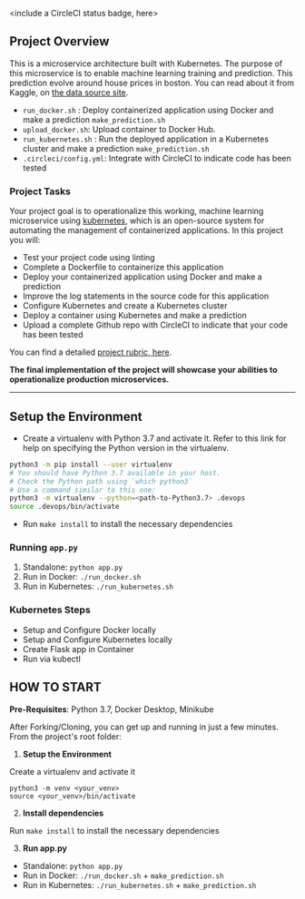 <include a CircleCI status badge, here>

## Project Overview

This is a  microservice architecture built with Kubernetes. The purpose of this microservice is to enable machine learning training and prediction.
This prediction evolve around house prices in boston. You can read about it  from Kaggle, on [the data source site](https://www.kaggle.com/c/boston-housing).


- `run_docker.sh` : Deploy containerized application using Docker and make a prediction `make_prediction.sh`
- `upload_docker.sh`: Upload container to Docker Hub.
- `run_kubernetes.sh` : Run the deployed application in a Kubernetes cluster and make a prediction `make_prediction.sh`
- `.circleci/config.yml`: Integrate with CircleCI to indicate code has been tested

### Project Tasks

Your project goal is to operationalize this working, machine learning microservice using [kubernetes](https://kubernetes.io/), which is an open-source system for automating the management of containerized applications. In this project you will:

- Test your project code using linting
- Complete a Dockerfile to containerize this application
- Deploy your containerized application using Docker and make a prediction
- Improve the log statements in the source code for this application
- Configure Kubernetes and create a Kubernetes cluster
- Deploy a container using Kubernetes and make a prediction
- Upload a complete Github repo with CircleCI to indicate that your code has been tested

You can find a detailed [project rubric, here](https://review.udacity.com/#!/rubrics/2576/view).

**The final implementation of the project will showcase your abilities to operationalize production microservices.**

---

## Setup the Environment

- Create a virtualenv with Python 3.7 and activate it. Refer to this link for help on specifying the Python version in the virtualenv.

```bash
python3 -m pip install --user virtualenv
# You should have Python 3.7 available in your host.
# Check the Python path using `which python3`
# Use a command similar to this one:
python3 -m virtualenv --python=<path-to-Python3.7> .devops
source .devops/bin/activate
```

- Run `make install` to install the necessary dependencies

### Running `app.py`

1. Standalone: `python app.py`
2. Run in Docker: `./run_docker.sh`
3. Run in Kubernetes: `./run_kubernetes.sh`

### Kubernetes Steps

- Setup and Configure Docker locally
- Setup and Configure Kubernetes locally
- Create Flask app in Container
- Run via kubectl

## HOW TO START

**Pre-Requisites**: Python 3.7, Docker Desktop, Minikube

After Forking/Cloning, you can get up and running in just a few minutes. From the project's root folder:

1. **Setup the Environment**

Create a virtualenv and activate it

```
python3 -m venv <your_venv>
source <your_venv>/bin/activate
```

2. **Install dependencies**

Run `make install` to install the necessary dependencies

3. **Run app.py**

- Standalone: `python app.py`
- Run in Docker: `./run_docker.sh` + `make_prediction.sh`
- Run in Kubernetes: `./run_kubernetes.sh` + `make_prediction.sh`

